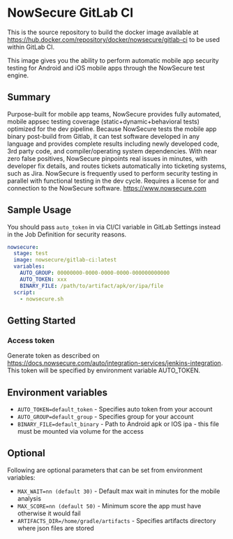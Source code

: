 # NowSecure GitLab CI

This is the source repository to build the docker image available at https://hub.docker.com/repository/docker/nowsecure/gitlab-ci to be used within GitLab CI. 

This image gives you the ability to perform automatic mobile app security testing for Android and iOS mobile apps through the NowSecure test engine.

## Summary

Purpose-built for mobile app teams, NowSecure provides fully automated, mobile appsec testing coverage (static+dynamic+behavioral tests) optimized for the dev pipeline. Because NowSecure tests the mobile app binary post-build from Gitlab, it can test software developed in any language and provides complete results including newly developed code, 3rd party code, and compiler/operating system dependencies. With near zero false positives, NowSecure pinpoints real issues in minutes, with developer fix details, and routes tickets automatically into ticketing systems, such as Jira. NowSecure is frequently used to perform security testing in parallel with functional testing in the dev cycle. Requires a license for and connection to the NowSecure software.
 https://www.nowsecure.com

## Sample Usage

You should pass `auto_token` in via CI/CI variable in GitLab Settings instead in the Job Definition for security reasons.

```yaml
nowsecure:
  stage: test
  image: nowsecure/gitlab-ci:latest
  variables:
    AUTO_GROUP: 00000000-0000-0000-0000-000000000000
    AUTO_TOKEN: xxx
    BINARY_FILE: /path/to/artifact/apk/or/ipa/file
  script:
    - nowsecure.sh
```


## Getting Started

### Access token

Generate token as described on https://docs.nowsecure.com/auto/integration-services/jenkins-integration. This token will be specified by environment variable AUTO_TOKEN.

## Environment variables

- `AUTO_TOKEN=default_token` - Specifies auto token from your account
- `AUTO_GROUP=default_group` - Specifies group for your account
- `BINARY_FILE=default_binary` - Path to Android apk or IOS ipa - this file must be mounted via volume for the access

## Optional

Following are optional parameters that can be set from environment variables:

- `MAX_WAIT=nn (default 30)` - Default max wait in minutes for the mobile analysis
- `MAX_SCORE=nn (default 50)` - Minimum score the app must have otherwise it would fail
- `ARTIFACTS_DIR=/home/gradle/artifacts` - Specifies artifacts directory where json files are stored
